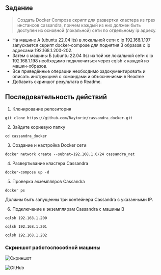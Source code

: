 ## Задание

>Создать Docker Compose скрипт для развертки кластера из трех инстансов cassandra, причем каждый из них должен быть доступен из основной (локальной) сети по отдельному ip адресу.
- На машине А (ubuntu 22.04 lts) в локальной сети с ip 192.168.1.197 запускается скрипт docker-compose для поднятия 3 образов с ip адресами 192.168.1.200-202.
- Затем с машины Б (ubuntu 22.04 lts) из той же локальной сети с ip 192.168.1.198 необходимо подключиться через cqlsh к каждой из машин-образов. 
- Все приведённые операции необходимо задокументировать и описать инструкцией с командами и объяснениями в Readme 
- Добавить скриншот результата в Readme.

## Последовательность действий

1. Клонирование репозитория
```
git clone https://github.com/Raytorin/cassandra_docker.git
```

2. Зайдите корневую папку 
```
cd cassandra_docker
```

3. Создание и настройка Docker сети
```
docker network create --subnet=192.168.1.0/24 cassandra_net
```

4. Развертывание кластера Cassandra
```
docker-compose up -d
```

5. Проверка экземпляров Cassandra
```
docker ps
```
Должны быть запущенны три контейнера Cassandra с указанными IP.

6. Подключение к экземплярам Cassandra с машины B
```
cqlsh 192.168.1.200

cqlsh 192.168.1.201

cqlsh 192.168.1.202
```

### Скриншот работоспособной машины

![Скриншот]()

![GitHub](https://img.shields.io/github/license/Raytorin/cassandra_docker)